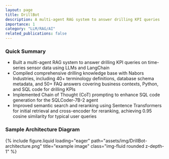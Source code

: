 ```yaml
---
layout: page
title: DrillBot
description: A multi-agent RAG system to answer drilling KPI queries
importance: 1
category: "LLM/RAG/AI"
related_publications: false
---
```


### Quick Summary

- Built a multi-agent RAG system to answer drilling KPI queries on time-series sensor data using LLMs and LangChain
- Compiled comprehensive drilling knowledge base with Nabors Industries, including 40+ terminology definitions, database schema metadata, and 50+ FAQ answers covering business contexts, Python, and SQL code for drilling KPIs
- Implemented Chain of Thought (CoT) prompting to enhance SQL code generation for the SQLCoder-7B-2 agent
- Improved semantic search and reranking using Sentence Transformers for initial retrieval and cross-encoder for reranking, achieving 0.95 cosine similarity for typical user queries

### Sample Architecture Diagram

{% include figure.liquid loading="eager" path="assets/img/DrillBot-architecture.png" title="example image" class="img-fluid rounded z-depth-1" %}
